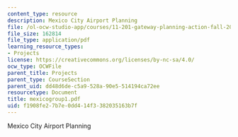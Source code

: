 ```yaml
---
content_type: resource
description: Mexico City Airport Planning
file: /ol-ocw-studio-app/courses/11-201-gateway-planning-action-fall-2002/f1908fe27b7e0dd414f3382035163b7f_mexicogroup1.pdf
file_size: 162814
file_type: application/pdf
learning_resource_types:
- Projects
license: https://creativecommons.org/licenses/by-nc-sa/4.0/
ocw_type: OCWFile
parent_title: Projects
parent_type: CourseSection
parent_uid: dd48d6de-c5a9-528a-90e5-514194ca72ee
resourcetype: Document
title: mexicogroup1.pdf
uid: f1908fe2-7b7e-0dd4-14f3-382035163b7f
---
```

Mexico City Airport Planning
